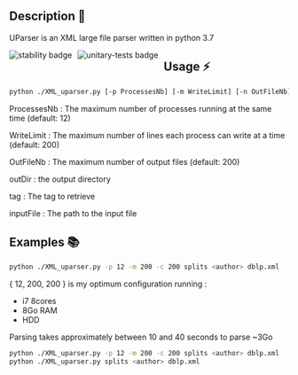 ## Description :pushpin:
UParser is an XML large file parser written in python 3.7

<img src="https://img.shields.io/badge/stability-stable-success"
     alt="stability badge"
     style="float: left; margin-right: 10px;" 
/>
<img src="https://img.shields.io/badge/unitary--tests-work--in--progress-lightgrey"
     alt="unitary-tests badge"
     style="float: left; margin-right: 10px;" 
/>

## Usage :zap:
```bash
python ./XML_uparser.py [-p ProcessesNb] [-m WriteLimit] [-n OutFileNb] outDir tag inputFile
```
ProcessesNb
: The maximum number of processes running at the same time (default: 12)

WriteLimit
: The maximum number of lines each process can write at a time (default: 200)

OutFileNb
: The maximum number of output files (default: 200)

outDir
: the output directory

tag
: The tag to retrieve

inputFile
: The path to the input file

## Examples :books:
```bash
python ./XML_uparser.py -p 12 -m 200 -c 200 splits <author> dblp.xml
```
{ 12, 200, 200 } is my optimum configuration running : 
- i7 8cores
- 8Go RAM
- HDD

Parsing takes approximately between 10 and 40 seconds to parse ~3Go

```bash
python ./XML_uparser.py -p 12 -m 200 -c 200 splits <author> dblp.xml
python ./XML_uparser.py splits <author> dblp.xml
```
